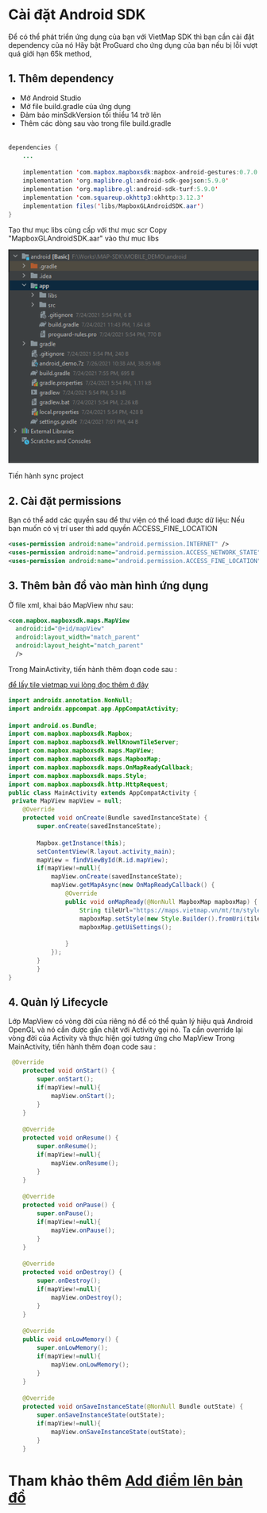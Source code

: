 # Cài đặt  Android SDK
Để có thể phát triển ứng dụng của bạn với VietMap SDK thì bạn cần cài đặt dependency của nó
Hãy bật ProGuard cho ứng dụng của bạn nếu bị lỗi vượt quá giới hạn 65k method,
## 1. Thêm dependency
* Mở Android Studio
* Mở file build.gradle của ứng dụng
* Đảm bảo minSdkVersion tối thiểu 14 trở lên
* Thêm các dòng sau vào trong file build.gradle
``` java

dependencies {
    ...
    
    implementation 'com.mapbox.mapboxsdk:mapbox-android-gestures:0.7.0'
    implementation 'org.maplibre.gl:android-sdk-geojson:5.9.0'
    implementation 'org.maplibre.gl:android-sdk-turf:5.9.0'
    implementation 'com.squareup.okhttp3:okhttp:3.12.3'
    implementation files('libs/MapboxGLAndroidSDK.aar')
}
```

Tạo thư mục libs cùng cấp với thư mục scr
Copy "MapboxGLAndroidSDK.aar" vào thư muc libs

![](./img/img_1.png "image Title")

Tiến hành sync project

## 2. Cài đặt permissions
Bạn có thể add các quyền sau để thư viện có thể load được dữ liệu:
Nếu bạn muốn có vị trí user thì add quyền ACCESS_FINE_LOCATION
```xml
<uses-permission android:name="android.permission.INTERNET" />
<uses-permission android:name="android.permission.ACCESS_NETWORK_STATE" />
<uses-permission android:name="android.permission.ACCESS_FINE_LOCATION" />
```
## 3. Thêm bản đồ vào màn hình ứng dụng
Ở file xml, khai báo MapView như sau:
```xml
<com.mapbox.mapboxsdk.maps.MapView
  android:id="@+id/mapView"
  android:layout_width="match_parent"
  android:layout_height="match_parent"
  />

```
Trong MainActivity, tiến hành thêm đoạn code sau :

[để lấy tile vietmap vui lòng đọc thêm ở đây ](../vietmap-tile.md)
```java
import androidx.annotation.NonNull;
import androidx.appcompat.app.AppCompatActivity;

import android.os.Bundle;
import com.mapbox.mapboxsdk.Mapbox;
import com.mapbox.mapboxsdk.WellKnownTileServer;
import com.mapbox.mapboxsdk.maps.MapView;
import com.mapbox.mapboxsdk.maps.MapboxMap;
import com.mapbox.mapboxsdk.maps.OnMapReadyCallback;
import com.mapbox.mapboxsdk.maps.Style;
import com.mapbox.mapboxsdk.http.HttpRequest;
public class MainActivity extends AppCompatActivity {
 private MapView mapView = null;
    @Override
    protected void onCreate(Bundle savedInstanceState) {
        super.onCreate(savedInstanceState);

        Mapbox.getInstance(this);
        setContentView(R.layout.activity_main);
        mapView = findViewById(R.id.mapView);
        if(mapView!=null){
            mapView.onCreate(savedInstanceState);
            mapView.getMapAsync(new OnMapReadyCallback() {
                @Override
                public void onMapReady(@NonNull MapboxMap mapboxMap) {
                    String tileUrl="https://maps.vietmap.vn/mt/tm/style.json?apikey={your-api-key}";
                    mapboxMap.setStyle(new Style.Builder().fromUri(tileUrl));
                    mapboxMap.getUiSettings();

                }
            });
        }
        }
}
```
## 4. Quản lý Lifecycle
Lớp MapView có vòng đời của riêng nó để có thể quản lý hiệu quả Android OpenGL và nó cần được gắn chặt với Activity gọi nó. 
Ta cần override lại vòng đời của Activity và thực hiện gọi tương ứng cho MapView
Trong MainActivity, tiến hành thêm đoạn code sau :
```java
 @Override
    protected void onStart() {
        super.onStart();
        if(mapView!=null){
            mapView.onStart();
        }
    }

    @Override
    protected void onResume() {
        super.onResume();
        if(mapView!=null){
            mapView.onResume();
        }
    }

    @Override
    protected void onPause() {
        super.onPause();
        if(mapView!=null){
            mapView.onPause();
        }
    }

    @Override
    protected void onDestroy() {
        super.onDestroy();
        if(mapView!=null){
            mapView.onDestroy();
        }
    }

    @Override
    public void onLowMemory() {
        super.onLowMemory();
        if(mapView!=null){
            mapView.onLowMemory();
        }
    }

    @Override
    protected void onSaveInstanceState(@NonNull Bundle outState) {
        super.onSaveInstanceState(outState);
        if(mapView!=null){
            mapView.onSaveInstanceState(outState);
        }
    }
```

# Tham khảo thêm [Add điểm lên bản đồ](./example/add_marker.md)